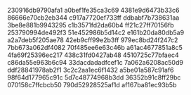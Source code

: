 230916db9790afa1
a0bef1fe35ca3c69
4381e9d6473b33c6
86666e70cb2eb344
c917a7720ef733ff
ddbabf7b738631aa
3be8e881b9943295
c1b3571fd2da60b4
ff21c27ff70156fb
253790994de492f3
51e452986b5d14c2
e161b20da80db5a9
a2a7deb5f205ae78
42eb9cff99e2b3ff
979ec8bd24f247c2
7bb673a062df4082
70f485ee6e63c46b
a61ac4677851a8c5
4fa69f25396ec217
438c31fd0427ab48
4510725c77bfaec4
c86da55e963b6c94
33dacdadadfcef1c
7a062a6208ac50d9
ddf28841978ab2f1
3c2c2aa1ec6f1432
a5be01a587c91af6
98f64d177965c91c
5d7c48774968b3dd
36352b91c8ff29bc
070158c7ffcbcb50
790d52928525af1d
af167ba81ec93b5b
